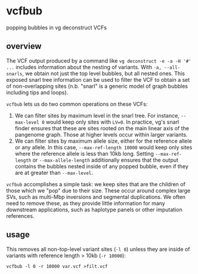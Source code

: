 # vcfbub

popping bubbles in vg deconstruct VCFs

## overview

The VCF output produced by a command like `vg deconstruct -e -a -H '#' ...` includes information about the nesting of variants.
With `-a, --all-snarls`, we obtain not just the top level bubbles, but all nested ones.
This exposed snarl tree information can be used to filter the VCF to obtain a set of non-overlapping sites (n.b. "snarl" is a generic model of graph bubbles including tips and loops).

`vcfbub` lets us do two common operations on these VCFs:

1. We can filter sites by maximum level in the snarl tree. For instance, `--max-level 0` would keep only sites with `LV=0`. In practice, vg's snarl finder ensures that these are sites rooted on the main linear axis of the pangenome graph. Those at higher levels occur within larger variants.
2. We can filter sites by maximum allele size, either for the reference allele or any allele. In this case, `--max-ref-length 10000` would keep only sites where the reference allele is less than 10kb long. Setting `--max-ref-length` or `--max-allele-length` additionally ensures that the output contains the bubbles nested inside of any popped bubble, even if they are at greater than `--max-level`.

`vcfbub` accomplishes a simple task: we keep sites that are the children of those which we "pop" due to their size.
These occur around complex large SVs, such as multi-Mbp inversions and segmental duplications.
We often need to remove these, as they provide little information for many downstream applications, such as haplotype panels or other imputation references.

## usage

This removes all non-top-level variant sites (`-l 0`) unless they are inside of variants with reference length > 10kb (`-r 10000`):

```
vcfbub -l 0 -r 10000 var.vcf >filt.vcf
```
